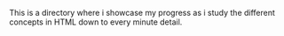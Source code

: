 This is a directory where i showcase my progress as i study the different concepts in HTML down to every minute detail.
